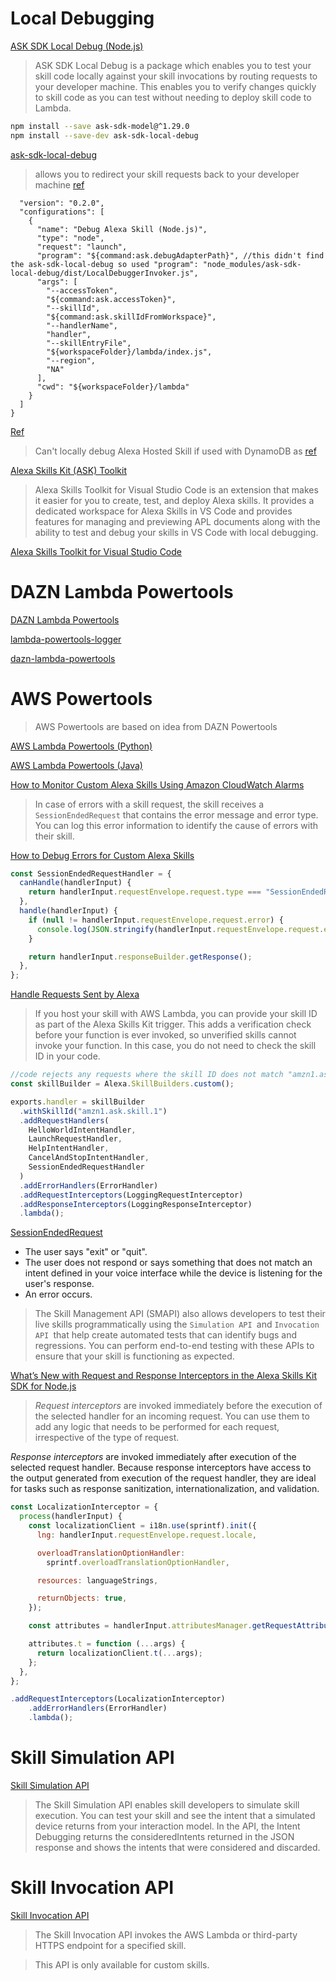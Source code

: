 # Local Debugging

[ASK SDK Local Debug (Node.js)](https://github.com/alexa/alexa-skills-kit-sdk-for-nodejs/tree/2.0.x/ask-sdk-local-debug)

> ASK SDK Local Debug is a package which enables you to test your skill code locally against your skill invocations by routing requests to your developer machine. This enables you to verify changes quickly to skill code as you can test without needing to deploy skill code to Lambda.

```bash
npm install --save ask-sdk-model@^1.29.0
npm install --save-dev ask-sdk-local-debug
```

[ask-sdk-local-debug](https://www.npmjs.com/package/ask-sdk-local-debug)

> allows you to redirect your skill requests back to your developer machine [ref](https://github.com/alexa/alexa-skills-kit-sdk-for-nodejs/issues/12#issuecomment-663098653)

```json{
  "version": "0.2.0",
  "configurations": [
    {
      "name": "Debug Alexa Skill (Node.js)",
      "type": "node",
      "request": "launch",
      "program": "${command:ask.debugAdapterPath}", //this didn't find the ask-sdk-local-debug so used "program": "node_modules/ask-sdk-local-debug/dist/LocalDebuggerInvoker.js",
      "args": [
        "--accessToken",
        "${command:ask.accessToken}",
        "--skillId",
        "${command:ask.skillIdFromWorkspace}",
        "--handlerName",
        "handler",
        "--skillEntryFile",
        "${workspaceFolder}/lambda/index.js",
        "--region",
        "NA"
      ],
      "cwd": "${workspaceFolder}/lambda"
    }
  ]
}
```

[Ref](https://developer.amazon.com/en-US/docs/alexa/ask-toolkit/vs-code-testing-simulator.html#prepare)

> Can't locally debug Alexa Hosted Skill if used with DynamoDB as [ref](https://github.com/alexa/alexa-skills-kit-sdk-for-nodejs/issues/684#issuecomment-791359878)

[Alexa Skills Kit (ASK) Toolkit](https://marketplace.visualstudio.com/items?itemName=ask-toolkit.alexa-skills-kit-toolkit)

> Alexa Skills Toolkit for Visual Studio Code is an extension that makes it easier for you to create, test, and deploy Alexa skills. It provides a dedicated workspace for Alexa Skills in VS Code and provides features for managing and previewing APL documents along with the ability to test and debug your skills in VS Code with local debugging.

[Alexa Skills Toolkit for Visual Studio Code](https://github.com/alexa/ask-toolkit-for-vscode)

# DAZN Lambda Powertools

[DAZN Lambda Powertools](https://github.com/getndazn/dazn-lambda-powertools)

[lambda-powertools-logger](https://www.npmjs.com/package/@dazn/lambda-powertools-logger)

[dazn-lambda-powertools](https://serverlessrepo.aws.amazon.com/applications/us-east-1/570995107280/dazn-lambda-powertools)

# AWS Powertools

> AWS Powertools are based on idea from DAZN Powertools

[AWS Lambda Powertools (Python)](https://github.com/awslabs/aws-lambda-powertools-python)

[AWS Lambda Powertools (Java)](https://github.com/awslabs/aws-lambda-powertools-java)

[How to Monitor Custom Alexa Skills Using Amazon CloudWatch Alarms](https://developer.amazon.com/blogs/alexa/post/99fb071e-9aaf-481b-b9af-0186c0f712a5/how-to-monitor-custom-alexa-skills-using-amazon-cloudwatch-alarms)

> In case of errors with a skill request, the skill receives a `SessionEndedRequest` that contains the error message and error type. You can log this error information to identify the cause of errors with their skill.

[How to Debug Errors for Custom Alexa Skills](https://developer.amazon.com/blogs/alexa/post/a8b8b146-0e62-44da-ba8e-63b411d8f4c6/how-to-debug-errors-for-custom-alexa-skills)

```js
const SessionEndedRequestHandler = {
  canHandle(handlerInput) {
    return handlerInput.requestEnvelope.request.type === "SessionEndedRequest";
  },
  handle(handlerInput) {
    if (null != handlerInput.requestEnvelope.request.error) {
      console.log(JSON.stringify(handlerInput.requestEnvelope.request.error));
    }

    return handlerInput.responseBuilder.getResponse();
  },
};
```

[Handle Requests Sent by Alexa](https://developer.amazon.com/en-US/docs/alexa/custom-skills/handle-requests-sent-by-alexa.html)

> If you host your skill with AWS Lambda, you can provide your skill ID as part of the Alexa Skills Kit trigger. This adds a verification check before your function is ever invoked, so unverified skills cannot invoke your function. In this case, you do not need to check the skill ID in your code.

```js
//code rejects any requests where the skill ID does not match "amzn1.ask.skill.1"
const skillBuilder = Alexa.SkillBuilders.custom();

exports.handler = skillBuilder
  .withSkillId("amzn1.ask.skill.1")
  .addRequestHandlers(
    HelloWorldIntentHandler,
    LaunchRequestHandler,
    HelpIntentHandler,
    CancelAndStopIntentHandler,
    SessionEndedRequestHandler
  )
  .addErrorHandlers(ErrorHandler)
  .addRequestInterceptors(LoggingRequestInterceptor)
  .addResponseInterceptors(LoggingResponseInterceptor)
  .lambda();
```

[SessionEndedRequest](https://developer.amazon.com/en-US/docs/alexa/custom-skills/request-types-reference.html#sessionendedrequest)

- The user says "exit" or "quit".
- The user does not respond or says something that does not match an intent defined in your voice interface while the device is listening for the user's response.
- An error occurs.

> The Skill Management API (SMAPI) also allows developers to test their live skills programmatically using the `Simulation API `and `Invocation API `that help create automated tests that can identify bugs and regressions. You can perform end-to-end testing with these APIs to ensure that your skill is functioning as expected.

[What’s New with Request and Response Interceptors in the Alexa Skills Kit SDK for Node.js](https://developer.amazon.com/blogs/alexa/post/0e2015e1-8be3-4513-94cb-da000c2c9db0/what-s-new-with-request-and-response-interceptors-in-the-alexa-skills-kit-sdk-for-node-js)

> _Request interceptors_ are invoked immediately before the execution of the selected handler for an incoming request. You can use them to add any logic that needs to be performed for each request, irrespective of the type of request.

_Response interceptors_ are invoked immediately after execution of the selected request handler. Because response interceptors have access to the output generated from execution of the request handler, they are ideal for tasks such as response sanitization, internationalization, and validation.

```js
const LocalizationInterceptor = {
  process(handlerInput) {
    const localizationClient = i18n.use(sprintf).init({
      lng: handlerInput.requestEnvelope.request.locale,

      overloadTranslationOptionHandler:
        sprintf.overloadTranslationOptionHandler,

      resources: languageStrings,

      returnObjects: true,
    });

    const attributes = handlerInput.attributesManager.getRequestAttributes();

    attributes.t = function (...args) {
      return localizationClient.t(...args);
    };
  },
};
```

```js
.addRequestInterceptors(LocalizationInterceptor)
    .addErrorHandlers(ErrorHandler)
    .lambda();
```

# Skill Simulation API

[Skill Simulation API](https://developer.amazon.com/en-US/docs/alexa/smapi/skill-simulation-api.html)

> The Skill Simulation API enables skill developers to simulate skill execution. You can test your skill and see the intent that a simulated device returns from your interaction model. In the API, the Intent Debugging returns the consideredIntents returned in the JSON response and shows the intents that were considered and discarded.

# Skill Invocation API

[Skill Invocation API](https://developer.amazon.com/en-US/docs/alexa/smapi/skill-invocation-api.html)

> The Skill Invocation API invokes the AWS Lambda or third-party HTTPS endpoint for a specified skill.

> This API is only available for custom skills.

```

```
